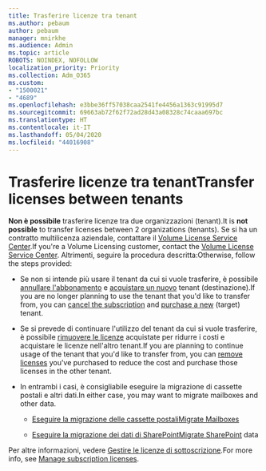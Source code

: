 ```yaml
---
title: Trasferire licenze tra tenant
ms.author: pebaum
author: pebaum
manager: mnirkhe
ms.audience: Admin
ms.topic: article
ROBOTS: NOINDEX, NOFOLLOW
localization_priority: Priority
ms.collection: Adm_O365
ms.custom:
- "1500021"
- "4689"
ms.openlocfilehash: e3bbe36ff57038caa2541fe4456a1363c91995d7
ms.sourcegitcommit: 69663ab72f62f72ad28d43a08328c74caaa697bc
ms.translationtype: HT
ms.contentlocale: it-IT
ms.lasthandoff: 05/04/2020
ms.locfileid: "44016908"
---
```

# <a name="transfer-licenses-between-tenants"></a><span data-ttu-id="4835d-102">Trasferire licenze tra tenant</span><span class="sxs-lookup"><span data-stu-id="4835d-102">Transfer licenses between tenants</span></span>

<span data-ttu-id="4835d-103">**Non è possibile** trasferire licenze tra due organizzazioni (tenant).</span><span class="sxs-lookup"><span data-stu-id="4835d-103">It is **not possible** to transfer licenses between 2 organizations (tenants).</span></span> <span data-ttu-id="4835d-104">Se si ha un contratto multilicenza aziendale, contattare il [Volume License Service Center](https://support.microsoft.com/help/4471406/how-to-contact-the-microsoft-volume-licensing-service-center).</span><span class="sxs-lookup"><span data-stu-id="4835d-104">If you're a Volume Licensing customer, contact the [Volume License Service Center](https://support.microsoft.com/help/4471406/how-to-contact-the-microsoft-volume-licensing-service-center).</span></span> <span data-ttu-id="4835d-105">Altrimenti, seguire la procedura descritta:</span><span class="sxs-lookup"><span data-stu-id="4835d-105">Otherwise, follow the steps provided:</span></span> 

- <span data-ttu-id="4835d-106">Se non si intende più usare il tenant da cui si vuole trasferire, è possibile [annullare l'abbonamento](https://admin.microsoft.com/Adminportal/Home?source=applauncher#/subscriptions) e [acquistare un nuovo](https://products.office.com/compare-all-microsoft-office-products-b?rtc=1&activetab=tab:primaryr2) tenant (destinazione).</span><span class="sxs-lookup"><span data-stu-id="4835d-106">If you are no longer planning to use the tenant that you'd like to transfer from, you can [cancel the subscription](https://admin.microsoft.com/Adminportal/Home?source=applauncher#/subscriptions) and [purchase a new](https://products.office.com/compare-all-microsoft-office-products-b?rtc=1&activetab=tab:primaryr2) (target) tenant.</span></span>

- <span data-ttu-id="4835d-107">Se si prevede di continuare l'utilizzo del tenant da cui si vuole trasferire, è possibile [rimuovere le licenze](https://docs.microsoft.com/microsoft-365/commerce/licenses/buy-licenses?view=o365-worldwide) acquistate per ridurre i costi e acquistare le licenze nell'altro tenant.</span><span class="sxs-lookup"><span data-stu-id="4835d-107">If you are planning to continue usage of the tenant that you'd like to transfer from, you can [remove licenses](https://docs.microsoft.com/microsoft-365/commerce/licenses/buy-licenses?view=o365-worldwide) you've purchased to reduce the cost and purchase those licenses in the other tenant.</span></span>

- <span data-ttu-id="4835d-108">In entrambi i casi, è consigliabile eseguire la migrazione di cassette postali e altri dati.</span><span class="sxs-lookup"><span data-stu-id="4835d-108">In either case, you may want to migrate mailboxes and other data.</span></span>

    - [<span data-ttu-id="4835d-109">Eseguire la migrazione delle cassette postali</span><span class="sxs-lookup"><span data-stu-id="4835d-109">Migrate Mailboxes</span></span>](https://docs.microsoft.com/Exchange/mailbox-migration/migrate-mailboxes-across-tenants)

    - <span data-ttu-id="4835d-110">[Eseguire la migrazione dei dati di SharePoint](https://aka.ms/modernSpoAdminCenter/CloudContentMigrations)</span><span class="sxs-lookup"><span data-stu-id="4835d-110">[Migrate SharePoint](https://aka.ms/modernSpoAdminCenter/CloudContentMigrations) data</span></span>

<span data-ttu-id="4835d-111">Per altre informazioni, vedere [Gestire le licenze di sottoscrizione](https://docs.microsoft.com/microsoft-365/commerce/licenses/buy-licenses?view=o365-worldwide).</span><span class="sxs-lookup"><span data-stu-id="4835d-111">For more info, see [Manage subscription licenses](https://docs.microsoft.com/microsoft-365/commerce/licenses/buy-licenses?view=o365-worldwide).</span></span>
